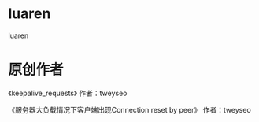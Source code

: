 # luaren
luaren


# 原创作者

《keepalive_requests》  作者：tweyseo

《服务器大负载情况下客户端出现Connection reset by peer》  作者：tweyseo
